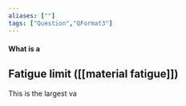 ```yaml
---
aliases: [""]
tags: ["Question","QFormat3"]
---
```


#### What is a
## Fatigue limit ([[material fatigue]])
This is the largest va